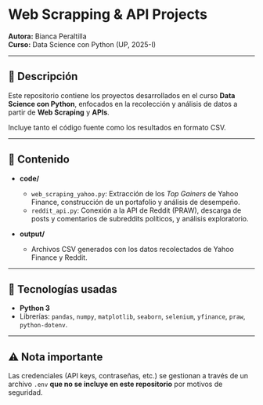 # Web Scrapping & API Projects

**Autora:** Bianca Peraltilla  
**Curso:** Data Science con Python (UP, 2025-I)  

---

## 📌 Descripción
Este repositorio contiene los proyectos desarrollados en el curso **Data Science con Python**, enfocados en la recolección y análisis de datos a partir de **Web Scraping** y **APIs**.  

Incluye tanto el código fuente como los resultados en formato CSV.

---

## 📂 Contenido
- **code/**
  - `web_scraping_yahoo.py`: Extracción de los *Top Gainers* de Yahoo Finance, construcción de un portafolio y análisis de desempeño.
  - `reddit_api.py`: Conexión a la API de Reddit (PRAW), descarga de posts y comentarios de subreddits políticos, y análisis exploratorio.

- **output/**
  - Archivos CSV generados con los datos recolectados de Yahoo Finance y Reddit.

---

## 🚀 Tecnologías usadas
- **Python 3**
- Librerías: `pandas`, `numpy`, `matplotlib`, `seaborn`, `selenium`, `yfinance`, `praw`, `python-dotenv`.

---

## ⚠️ Nota importante
Las credenciales (API keys, contraseñas, etc.) se gestionan a través de un archivo `.env` **que no se incluye en este repositorio** por motivos de seguridad.
